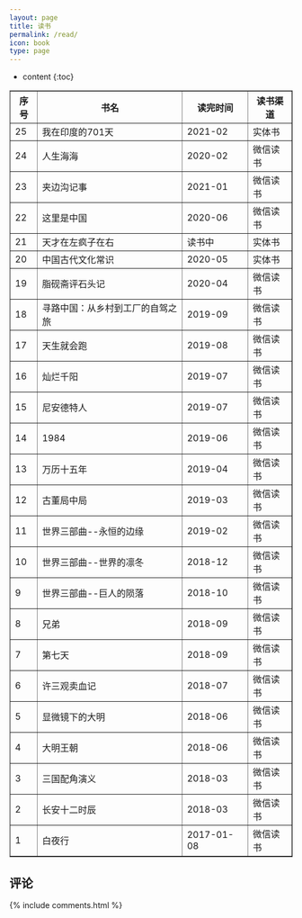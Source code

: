 ```yaml
---
layout: page
title: 读书
permalink: /read/
icon: book
type: page
---
```


* content
{:toc}

<div class="post-table">
	<table border="1" cellpadding="12" width="100%" cellspacing="2">
	<tr> <th>序号</th>   <th>书名</th>                             <th>读完时间</th>        <th>读书渠道</th> </tr>
        <tr> <td>25</td>    <td>我在印度的701天</td>                    <td>2021-02</td>       <td>实体书</td> </tr>
        <tr> <td>24</td>    <td>人生海海</td>                         <td>2020-02</td>       <td>微信读书</td> </tr>
        <tr> <td>23</td>    <td>夹边沟记事</td>                         <td>2021-01</td>       <td>微信读书</td> </tr>
        <tr> <td>22</td>    <td>这里是中国</td>                         <td>2020-06</td>       <td>微信读书</td> </tr>
        <tr> <td>21</td>    <td>天才在左疯子在右</td>                    <td>读书中</td>         <td>实体书</td> </tr>
        <tr> <td>20</td>    <td>中国古代文化常识</td>                    <td>2020-05</td>       <td>实体书</td> </tr>
        <tr> <td>19</td>    <td>脂砚斋评石头记</td>                      <td>2020-04</td>       <td>微信读书</td> </tr>
        <tr> <td>18</td>    <td>寻路中国：从乡村到工厂的自驾之旅</td>      <td>2019-09</td>       <td>微信读书</td> </tr>
        <tr> <td>17</td>    <td>天生就会跑</td>                         <td>2019-08</td>       <td>微信读书</td> </tr>
        <tr> <td>16</td>    <td>灿烂千阳</td>                           <td>2019-07</td>       <td>微信读书</td> </tr>
        <tr> <td>15</td>    <td>尼安德特人</td>                         <td>2019-07</td>       <td>微信读书</td> </tr>
        <tr> <td>14</td>    <td>1984</td>                              <td>2019-06</td>       <td>微信读书</td> </tr>
        <tr> <td>13</td>    <td>万历十五年</td>                         <td>2019-04</td>       <td>微信读书</td> </tr>
        <tr> <td>12</td>    <td>古董局中局</td>                         <td>2019-03</td>       <td>微信读书</td> </tr>
        <tr> <td>11</td>    <td>世界三部曲--永恒的边缘</td>              <td>2019-02</td>       <td>微信读书</td> </tr>
        <tr> <td>10</td>    <td>世界三部曲--世界的凛冬</td>              <td>2018-12</td>       <td>微信读书</td> </tr>
        <tr> <td>9</td>     <td>世界三部曲--巨人的陨落</td>              <td>2018-10</td>       <td>微信读书</td> </tr>
        <tr> <td>8</td>     <td>兄弟</td>                              <td>2018-09</td>       <td>微信读书</td> </tr>
        <tr> <td>7</td>     <td>第七天</td>                            <td>2018-09</td>       <td>微信读书</td> </tr>
        <tr> <td>6</td>     <td>许三观卖血记</td>                       <td>2018-07</td>       <td>微信读书</td> </tr>
        <tr> <td>5</td>     <td>显微镜下的大明</td>                     <td>2018-06</td>       <td>微信读书</td> </tr>
        <tr> <td>4</td>     <td>大明王朝</td>                          <td>2018-06</td>       <td>微信读书</td> </tr>
        <tr> <td>3</td>     <td>三国配角演义</td>                       <td>2018-03</td>       <td>微信读书</td> </tr>  
        <tr> <td>2</td>     <td>长安十二时辰</td>                       <td>2018-03</td>       <td>微信读书</td> </tr>
        <tr> <td>1</td>     <td>白夜行</td>                            <td>2017-01-08</td>    <td>微信读书</td> </tr>
	</table>
</div>

## 评论

{% include comments.html %}
